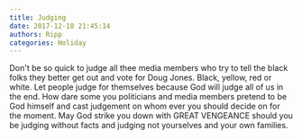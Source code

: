 ```yaml
---
title: Judging
date: 2017-12-10 21:45:14
authors: Ripp
categories: Holiday
---
```


 Don't be so quick to judge all thee media members who try to tell the black folks they better get out and vote for Doug Jones. Black, yellow, red or white. Let people judge for themselves because God will judge all of us in the end. How dare some you politicians and media members pretend to be God himself and cast judgement on whom ever you should decide on for the moment. May God strike you down with GREAT VENGEANCE should you be judging without facts and judging not yourselves and your own families.